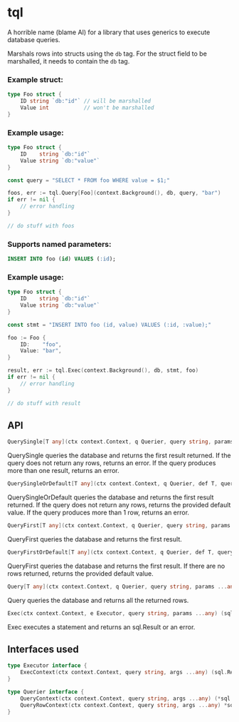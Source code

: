 # tql

A horrible name (blame AI) for a library that uses generics to execute database queries. 

Marshals rows into structs using the `db` tag. For the struct field to be marshalled, it needs to contain the `db` tag.

### Example struct:
```go
type Foo struct {
    ID string `db:"id"` // will be marshalled
    Value int           // won't be marshalled
}
```

### Example usage:
```go
type Foo struct {
    ID    string `db:"id"`
    Value string `db:"value"`
}

const query = "SELECT * FROM foo WHERE value = $1;"

foos, err := tql.Query[Foo](context.Background(), db, query, "bar")
if err != nil { 
    // error handling
}

// do stuff with foos 
```

### Supports named parameters:
```sql
INSERT INTO foo (id) VALUES (:id);
```

### Example usage:
```go
type Foo struct {
    ID    string `db:"id"`
    Value string `db:"value"`
}

const stmt = "INSERT INTO foo (id, value) VALUES (:id, :value);"

foo := Foo {
    ID:    "foo",
    Value: "bar",
}

result, err := tql.Exec(context.Background(), db, stmt, foo)
if err != nil { 
    // error handling
}

// do stuff with result
```

## API
```go
QuerySingle[T any](ctx context.Context, q Querier, query string, params ...any) (result T, err error)
```
QuerySingle queries the database and returns the first result returned. If the query does not return any rows, returns an error. If the query produces more than one result, returns an error.

```go
QuerySingleOrDefault[T any](ctx context.Context, q Querier, def T, query string, params ...any) (result T, err error)
```
QuerySingleOrDefault queries the database and returns the first result returned. If the query does not return any rows, returns the provided default value. If the query produces more than 1 row, returns an error.

```go
QueryFirst[T any](ctx context.Context, q Querier, query string, params ...any) (result T, err error)
```
QueryFirst queries the database and returns the first result.

```go
QueryFirstOrDefault[T any](ctx context.Context, q Querier, def T, query string, params ...any) (result T, err error)
```
QueryFirst queries the database and returns the first result. If there are no rows returned, returns the provided default value.

```go
Query[T any](ctx context.Context, q Querier, query string, params ...any) (result []T, err error)
```
Query queries the database and returns all the returned rows.

```go
Exec(ctx context.Context, e Executor, query string, params ...any) (sql.Result, error) 
```
Exec executes a statement and returns an sql.Result or an error.

## Interfaces used
```go
type Executor interface {
    ExecContext(ctx context.Context, query string, args ...any) (sql.Result, error)
}

type Querier interface {
    QueryContext(ctx context.Context, query string, args ...any) (*sql.Rows, error)
    QueryRowContext(ctx context.Context, query string, args ...any) *sql.Row
}
```